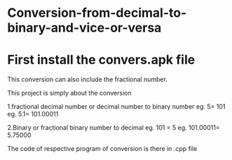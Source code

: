 # Conversion-from-decimal-to-binary-and-vice-or-versa

# First install the convers.apk file 

This conversion can also include the fractional number.

This project is simply about the conversion 

1.fractional decimal number or decimal number to binary number 
eg. 5= 101
eg. 5.1= 101.00011




2.Binary or fractional binary number to decimal
eg. 101 = 5
eg. 101.00011= 5.75000


The code of respective program of conversion is there in .cpp file

